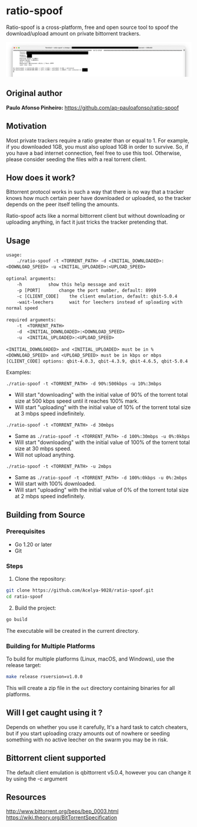 # ratio-spoof
Ratio-spoof is a cross-platform, free and open source tool to spoof the download/upload amount on private bittorrent trackers.

![](./assets/screenshot.png)

## Original author

**Paulo Afonso Pinheiro:** https://github.com/ap-pauloafonso/ratio-spoof  

## Motivation
Most private trackers require a ratio greater than or equal to 1. For example, if you downloaded 1GB, you must also upload 1GB in order to survive. So, if you have a bad internet connection, feel free to use this tool. Otherwise, please consider seeding the files with a real torrent client.

## How does it work?
Bittorrent protocol works in such a way that there is no way that a tracker knows how much certain peer have downloaded or uploaded, so the tracker depends on the peer itself telling the amounts.

Ratio-spoof acts like a normal bittorrent client but without downloading or uploading anything, in fact it just tricks the tracker pretending that.

## Usage
```
usage: 
	./ratio-spoof -t <TORRENT_PATH> -d <INITIAL_DOWNLOADED>:<DOWNLOAD_SPEED> -u <INITIAL_UPLOADED>:<UPLOAD_SPEED> 

optional arguments:
	-h			show this help message and exit
	-p [PORT]		change the port number, default: 8999
	-c [CLIENT_CODE]	the client emulation, default: qbit-5.0.4
	-wait-leechers		wait for leechers instead of uploading with normal speed
	  
required arguments:
	-t  <TORRENT_PATH>     
	-d  <INITIAL_DOWNLOADED>:<DOWNLOAD_SPEED> 
	-u  <INITIAL_UPLOADED>:<UPLOAD_SPEED> 
	  
<INITIAL_DOWNLOADED> and <INITIAL_UPLOADED> must be in %
<DOWNLOAD_SPEED> and <UPLOAD_SPEED> must be in kbps or mbps
[CLIENT_CODE] options: qbit-4.0.3, qbit-4.3.9, qbit-4.6.5, qbit-5.0.4
```

Examples:

```
./ratio-spoof -t <TORRENT_PATH> -d 90%:500kbps -u 10%:3mbps
```
* Will start "downloading" with the initial value of 90% of the torrent total size at 500 kbps speed until it reaches 100% mark.
* Will start "uploading" with the initial value of 10% of the torrent total size at 3 mbps speed indefinitely.

```
./ratio-spoof -t <TORRENT_PATH> -d 30mbps
```
* Same as `./ratio-spoof -t <TORRENT_PATH> -d 100%:30mbps -u 0%:0kbps`
* Will start "downloading" with the initial value of 100% of the torrent total size at 30 mbps speed.
* Will not upload anything.

```
./ratio-spoof -t <TORRENT_PATH> -u 2mbps
```
* Same as `./ratio-spoof -t <TORRENT_PATH> -d 100%:0kbps -u 0%:2mbps`
* Will start with 100% downloaded.
* Will start "uploading" with the initial value of 0% of the torrent total size at 2 mbps speed indefinitely.

## Building from Source

### Prerequisites
- Go 1.20 or later
- Git

### Steps
1. Clone the repository:
```bash
git clone https://github.com/Acelya-9028/ratio-spoof.git
cd ratio-spoof
```

2. Build the project:
```bash
go build
```

The executable will be created in the current directory.

### Building for Multiple Platforms
To build for multiple platforms (Linux, macOS, and Windows), use the release target:
```bash
make release rsversion=v1.0.0
```
This will create a zip file in the `out` directory containing binaries for all platforms.

## Will I get caught using it ?
Depends on whether you use it carefully, It's a hard task to catch cheaters, but if you start uploading crazy amounts out of nowhere or seeding something with no active leecher on the swarm you may be in risk.

## Bittorrent client supported 
The default client emulation is qbittorrent v5.0.4, however you can change it by using the -c argument

## Resources
http://www.bittorrent.org/beps/bep_0003.html  
https://wiki.theory.org/BitTorrentSpecification
